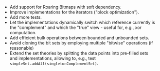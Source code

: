 
 * Add support for Roaring Bitmaps with soft dependency.
 * Improve implementations for the iterators ("block optimization").
 * Add more tests.
 * Let the implementations dynamically switch which reference currently is the "complement" and which the "true" view - useful for, e.g., xor computation.
 * Add efficient bulk operations between bounded and unbounded sets.
 * Avoid cloning the bit sets by employing multiple "bitwise" operations (if reasonable)
 * Extend the set theories by splitting the data points into pre-filled sets and implementations, allowing to, e.g., test `simpleSet.addAll(singletonComplementSet)`.